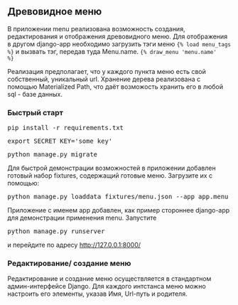 ## Древовидное меню

В приложении menu реализована возможность создания, редактирования и отображения древовидного меню.
Для отображения в другом django-app необходимо загрузить тэги меню <code>{% load menu_tags %}</code> и вызвать тэг, передав туда Menu.name.
<code>{% draw_menu 'menu.name' %}</code>

Реализация предполагает, что у каждого пункта меню есть свой собственный, уникальный url.
Хранение дерева реализована с помощью Materialized Path, что даёт возможость хранить его в любой sql - базе данных.

### Быстрый старт

<pre>pip install -r requirements.txt</pre>
<pre>export SECRET_KEY='some_key'</pre>

<pre>python manage.py migrate</pre>

Для быстрой демонстрации возможностей в приложении добавлен готовый набор fixtures, содержащий готовые меню. Загрузите их с помощью:
<pre>python manage.py loaddata fixtures/menu.json --app app.menu</pre>

Приложение с именем app добавлен, как пример стороннее django-app для демонстрации применения menu.
Запустите
<pre>python manage.py runserver</pre>

и перейдите по адресу http://127.0.0.1:8000/


### Редактирование/ создание меню

Редактирование и создание меню осуществляется в стандартном админ-интерфейсе Django. Для каждого интстанса меню можно настроить его элементы, указав Имя, Url-путь и родителя.
